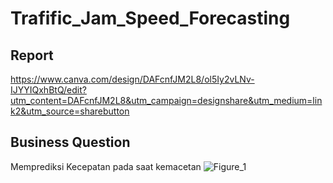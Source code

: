 # Trafific_Jam_Speed_Forecasting
## Report
https://www.canva.com/design/DAFcnfJM2L8/ol5Iy2vLNv-IJYYIQxhBtQ/edit?utm_content=DAFcnfJM2L8&utm_campaign=designshare&utm_medium=link2&utm_source=sharebutton
## Business Question
Memprediksi Kecepatan pada saat kemacetan
![Figure_1](https://user-images.githubusercontent.com/96030714/223703230-68106682-6000-4462-bd2b-bde20cfb6f4d.png)
